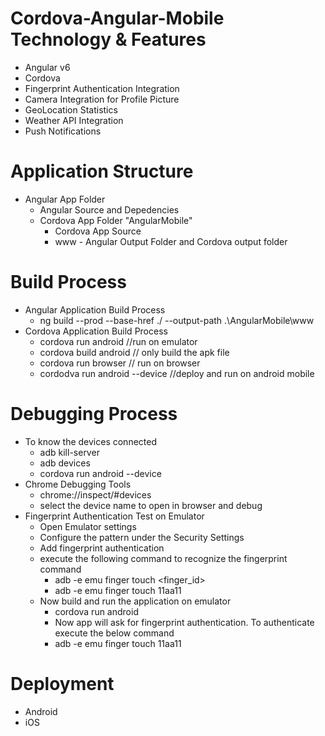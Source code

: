 # Cordova-Angular-Mobile Technology & Features
  - Angular v6
  - Cordova
  - Fingerprint Authentication Integration
  - Camera Integration for Profile Picture
  - GeoLocation Statistics
  - Weather API Integration
  - Push Notifications

# Application  Structure
  - Angular App Folder
    - Angular Source and Depedencies
    - Cordova App Folder "AngularMobile"
      - Cordova App Source
      - www - Angular Output Folder and Cordova output folder

# Build Process
  - Angular Application Build Process
    - ng build --prod --base-href ./ --output-path .\AngularMobile\www
  - Cordova Application Build Process 
    - cordova run android //run on emulator
    - cordova build android // only build the apk file
    - cordova run browser // run on browser
    - cordodva run android --device //deploy and run on android mobile

# Debugging Process
  - To know the devices connected
    - adb kill-server
    - adb devices
    - cordova run android --device
  - Chrome Debugging Tools
    - chrome://inspect/#devices
    - select the device name to open in browser and debug
  - Fingerprint Authentication Test on Emulator
    - Open Emulator settings
    - Configure the pattern under the Security Settings
    - Add fingerprint authentication
    - execute the following command to recognize the fingerprint command
      - adb -e emu finger touch <finger_id>
      - adb -e emu finger touch 11aa11
    - Now build and run the application on emulator
      - cordova run android
      - Now app will ask for fingerprint authentication. To authenticate execute the below command
      - adb -e emu finger touch 11aa11
  
# Deployment
  - Android
  - iOS
